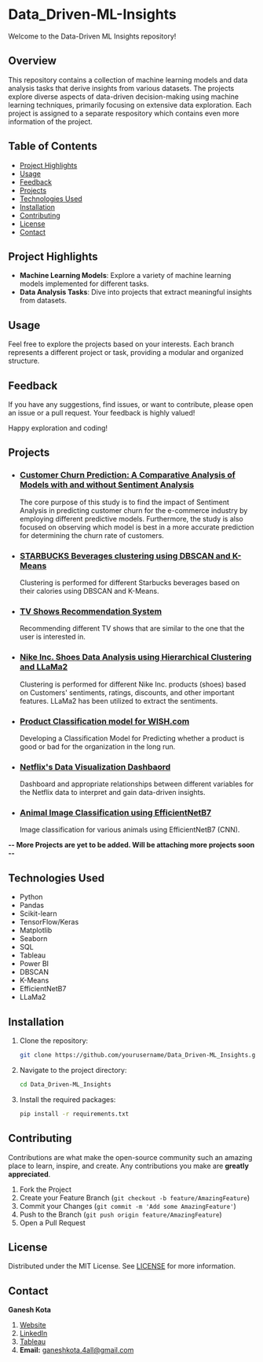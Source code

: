 # Data_Driven-ML-Insights
Welcome to the Data-Driven ML Insights repository!

## Overview
This repository contains a collection of machine learning models and data analysis tasks that derive insights from various datasets. The projects explore diverse aspects of data-driven decision-making using machine learning techniques, primarily focusing on extensive data exploration. Each project is assigned to a separate respository which contains even more information of the project.

## Table of Contents
- [Project Highlights](#project-highlights)
- [Usage](#usage)
- [Feedback](#feedback)
- [Projects](#projects)
- [Technologies Used](#technologies-used)
- [Installation](#installation)
- [Contributing](#contributing)
- [License](#license)
- [Contact](#contact)

## Project Highlights
- **Machine Learning Models**: Explore a variety of machine learning models implemented for different tasks.
- **Data Analysis Tasks**: Dive into projects that extract meaningful insights from datasets.

## Usage
Feel free to explore the projects based on your interests. Each branch represents a different project or task, providing a modular and organized structure.

## Feedback
If you have any suggestions, find issues, or want to contribute, please open an issue or a pull request. Your feedback is highly valued!

Happy exploration and coding!

## Projects

- ### [Customer Churn Prediction: A Comparative Analysis of Models with and without Sentiment Analysis](https://github.com/GaneshKotaSLU/Customer-Churn-Prediction.git)

     The core purpose of this study is to find the impact of Sentiment Analysis in predicting customer churn for the e-commerce industry by employing different predictive models. Furthermore, the study is also focused on      observing which model is best in a more accurate prediction for determining the churn rate of customers.

- ### [STARBUCKS Beverages clustering using DBSCAN and K-Means](https://github.com/GaneshKotaSLU/Data_Driven-ML_Insights/blob/STARBUCKS---K-Means-and-DBSCAN-Clustering/)
     Clustering is performed for different Starbucks beverages based on their calories using DBSCAN and K-Means.

- ### [TV Shows Recommendation System](https://github.com/GaneshKotaSLU/Data_Driven-ML_Insights/tree/TV-Show-Recommendation-System)
     Recommending different TV shows that are similar to the one that the user is interested in.

- ### [Nike Inc. Shoes Data Analysis using Hierarchical Clustering and LLaMa2](https://github.com/GaneshKotaSLU/Data_Driven-ML_Insights/blob/Nike-Shoe-Data-Analysis-Hierarchical-Clustering/README.md)

     Clustering is performed for different Nike Inc. products (shoes) based on Customers' sentiments, ratings, discounts, and other important features. LLaMa2 has been utilized to extract the sentiments.

- ### [Product Classification model for WISH.com](https://github.com/GaneshKotaSLU/Data_Driven-ML_Insights/tree/Wish_E-Commerce-Analysis)

     Developing a Classification Model for Predicting whether a product is good or bad for the organization in the long run.

- ### [Netflix's Data Visualization Dashbaord](https://github.com/GaneshKotaSLU/Data_Driven-ML_Insights/tree/DataVisualization)
     Dashboard and appropriate relationships between different variables for the Netflix data to interpret and gain data-driven insights.

- ### [Animal Image Classification using EfficientNetB7](https://github.com/GaneshKotaSLU/Data_Driven-ML_Insights/tree/Deep_Learning_ImageClassification)
     Image classification for various animals using EfficientNetB7 (CNN).

**-- More Projects are yet to be added. Will be attaching more projects soon --**

## Technologies Used
- Python
- Pandas
- Scikit-learn
- TensorFlow/Keras
- Matplotlib
- Seaborn
- SQL
- Tableau
- Power BI
- DBSCAN
- K-Means
- EfficientNetB7
- LLaMa2

## Installation
1. Clone the repository:
    ```sh
    git clone https://github.com/yourusername/Data_Driven-ML_Insights.git
    ```
2. Navigate to the project directory:
    ```sh
    cd Data_Driven-ML_Insights
    ```
3. Install the required packages:
    ```sh
    pip install -r requirements.txt
    ```

## Contributing
Contributions are what make the open-source community such an amazing place to learn, inspire, and create. Any contributions you make are **greatly appreciated**.

1. Fork the Project
2. Create your Feature Branch (`git checkout -b feature/AmazingFeature`)
3. Commit your Changes (`git commit -m 'Add some AmazingFeature'`)
4. Push to the Branch (`git push origin feature/AmazingFeature`)
5. Open a Pull Request

## License
Distributed under the MIT License. See [LICENSE](LICENSE) for more information.

## Contact
**Ganesh Kota**
1. [Website](https://www.ganeshkota.com)
2. [LinkedIn](https://www.linkedin.com/in/ganesh-kota/)
3. [Tableau](https://public.tableau.com/app/profile/ganesh.kota2132/vizzes)
4. **Email:** ganeshkota.4all@gmail.com


